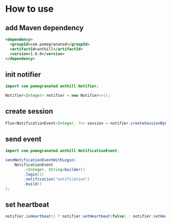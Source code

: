 # How to use
## add Maven dependency
```xml
<dependency>
  <groupId>com.pomegranated</groupId>
  <artifactId>anthill</artifactId>
  <version>1.0.0</version>
</dependency>
```

## init notifier
```java
import com.pomegranated.anthill.Notifier;

Notifier<Integer> notifier = new Notifier<>();
```

## create session
```java
Flux<NotificationEvent<Integer, ?>> session = notifier.createSessionByLogin(1);
```

## send event
```java
import com.pomegranated.anthill.NotificationEvent;

sendNotificationEventWithLogin(
    NotificationEvent
        .<Integer, String>builder()
        .login(1)
        .notification("notification")
        .build()
);
```

## set heartbeat
```java
notifier.isHeartbeat() ? notifier.setHeartbeat(false) : notifier.setHeartbeat(true);
```
